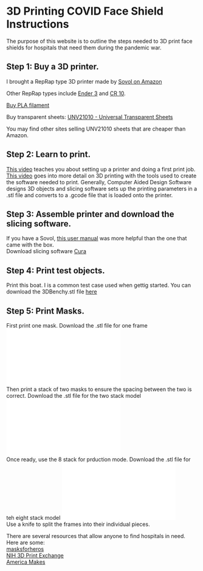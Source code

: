 # 3D Printing COVID Face Shield Instructions  

The purpose of this website is to outline the steps needed to 3D print face shields for hospitals that need them during the pandemic war.  

## Step 1: Buy a 3D printer.   
I brought a RepRap type 3D printer made by [Sovol on Amazon](https://www.amazon.com/dp/B07TMLJS8Z/ref=cm_sw_r_apa_i_YAZKEbT34FYV3)  

Other RepRap types include [Ender 3](https://www.amazon.com/Comgrow-Creality-Printer-Upgrade-Certified/dp/B07GYRQVYV) and [CR 10](https://www.amazon.com/Official-Creality-3D-Printer-12x12x15-5/dp/B07LG2K55Q/ref=sr_1_2?dchild=1&keywords=cr10+3d+printer&qid=1588033169&s=industrial&sr=1-2).  

[Buy PLA filament](https://www.amazon.com/dp/B07R1SJCL6/ref=cm_sw_r_apa_i_xHZKEbFY30JT3)  

Buy transparent sheets: [UNV21010 - Universal Transparent Sheets](https://www.amazon.com/gp/product/B074QXD918/ref=ppx_yo_dt_b_asin_title_o00_s00?ie=UTF8&psc=1)  

You may find other sites selling UNV21010 sheets that are cheaper than Amazon.  
## Step 2: Learn to print.  
[This video](https://www.youtube.com/watch?v=T-Z3GmM20JM) teaches you about setting up a printer and doing a first print job. 
[This video](https://www.youtube.com/watch?v=3LBTkLsjHGQ) goes into more detail on 3D printing with the tools used to create the software needed to print. Generally, Computer Aided Design Software designs 3D objects and slicing software sets up the printing parameters in a .stl file and converts to a .gcode file that is loaded onto the printer.  

## Step 3: Assemble printer and download the slicing software.    
If you have a Sovol, [this user manual](https://drive.google.com/file/d/1Jwcd8sjB3ZGyrze-Ci5c0DzP0ElAvcmj/view) was more helpful than the one that came with the box.   
Download slicing software [Cura](https://ultimaker.com/software/ultimaker-cura)  

## Step 4: Print test objects. 
Print this boat. I is a common test case used when gettig started. You can download the 3DBenchy.stl file [here](https://www.thingiverse.com/thing:763622/files)    

## Step 5: Print Masks.
First print one mask. Download the .stl file for one frame ![here](/assests/1_letter_3-hole.stl)  
Then print a stack of two masks to ensure the spacing between the two is correct. Download the .stl file for the two stack model ![here](/assests/2_stack_24mm.stl)  
Once ready, use the 8 stack for prduction mode. Download the .stl file for teh eight stack model ![here](/assests/8_stack_24mm.stl)  
Use a knife to split the frames into their individual pieces.

There are several resources that allow anyone to find hospitals in need. Here are some:  
[masksforheros](https://www.masksforheroes.com/)  
[NIH 3D Print Exchange](https://3dprint.nih.gov/)  
[America Makes](https://www.americamakes.us/statement-on-covid-19/)  


